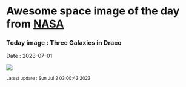 
# Awesome space image of the day from [NASA](https://api.nasa.gov/)

### Today image : Three Galaxies in Draco
Date : 2023-07-01

![](https://apod.nasa.gov/apod/image/2307/DracoTrio_TeamOmicron1024.jpg)

<small>Latest update : Sun Jul  2 03:00:43 2023</small>
        
